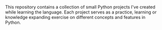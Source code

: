 This repository contains a collection of small Python projects I've created while learning the language. Each project serves as a practice, learning or knowledge expanding exercise on different concepts and features in Python.
